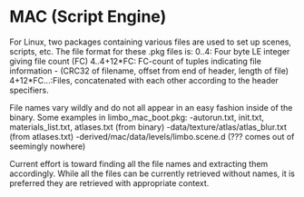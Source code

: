 # MAC (Script Engine)

For Linux, two packages containing various files are used to set up scenes, scripts, etc.
The file format for these .pkg files is:
0..4: Four byte LE integer giving file count (FC)
4..4+12\*FC: FC-count of tuples indicating file information - (CRC32 of filename, offset from end of header, length of file)
4+12\*FC...:Files, concatenated with each other according to the header specifiers.

File names vary wildly and do not all appear in an easy fashion inside of the binary. Some examples in limbo_mac_boot.pkg:
-autorun.txt, init.txt, materials_list.txt, atlases.txt (from binary)
-data/texture/atlas/atlas_blur.txt (from atlases.txt)
-derived/mac/data/levels/limbo.scene.d (??? comes out of seemingly nowhere)

Current effort is toward finding all the file names and extracting them accordingly. While all the files can be currently retrieved without names, it is preferred they are retrieved with appropriate context.